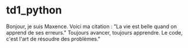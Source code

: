 # td1_python

Bonjour, je suis Maxence.
Voici ma citation :
"La vie est belle quand on apprend de ses erreurs."
Toujours avancer, toujours apprendre.
Le code, c'est l'art de résoudre des problèmes."
